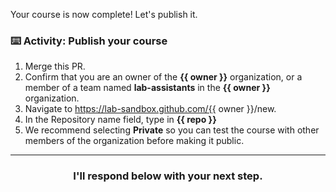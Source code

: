 Your course is now complete! Let's publish it.

### :keyboard: Activity: Publish your course

1. Merge this PR.
1. Confirm that you are an owner of the **{{ owner }}** organization, or a member of a team named **lab-assistants** in the **{{ owner }}** organization.
1. Navigate to https://lab-sandbox.github.com/{{ owner }}/new.
1. In the Repository name field, type in **{{ repo }}**
1. We recommend selecting **Private** so you can test the course with other members of the organization before making it public.

<hr>
<h3 align="center">I'll respond below with your next step.</h3>
